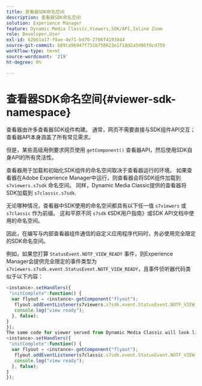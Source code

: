```yaml
---
title: 查看器SDK命名空间
description: 查看器SDK命名空间
solution: Experience Manager
feature: Dynamic Media Classic,Viewers,SDK/API,Inline Zoom
role: Developer,User
exl-id: 62b61a17-f9ae-4e71-bd78-276674193044
source-git-commit: b89ca96947f751b750623e1f18d2a5d86f0cd759
workflow-type: tm+mt
source-wordcount: '219'
ht-degree: 0%

---
```


# 查看器SDK命名空间{#viewer-sdk-namespace}

查看器由许多查看器SDK组件构建。 通常，网页不需要直接与SDK组件API交互；查看器API本身涵盖了所有常见需求。

但是，某些高级用例要求网页使用 `getComponent()` 查看器API，然后使用SDK自身API的所有灵活性。

查看器用于加载和初始化SDK组件的命名空间取决于查看器运行的环境。 如果查看器在Adobe Experience Manager中运行，则查看器会将SDK组件加载到 `s7viewers.s7sdk` 命名空间。 同样，Dynamic Media Classic提供的查看器将SDK加载到 `s7classic.s7sdk`.

无论哪种情况，查看器中SDK使用的命名空间都具有以下任一值 `s7viewers` 或 `s7classic` 作为前缀。 这和平原不同 `s7sdk` 《SDK用户指南》或SDK API文档中使用的命名空间。

因此，在编写与内部查看器组件通信的自定义应用程序代码时，务必使用完全限定的SDK命名空间。

例如，如果您打算 `StatusEvent.NOTF_VIEW_READY` 事件，则Experience Manager会提供完全限定的事件类型为 `s7viewers.s7sdk.event.StatusEvent.NOTF_VIEW_READY`，且事件侦听器代码类似于以下内容：

```javascript {.line-numbers}
<instance>.setHandlers({ 
 "initComplete":function() { 
  var flyout = <instance>.getComponent("flyout"); 
   flyout.addEventListener(s7viewers.s7sdk.event.StatusEvent.NOTF_VIEW_READY, function(e) { 
   console.log("view ready"); 
  }, false); 
} 
}); 
The same code for viewer served from Dynamic Media Classic will look like this: 
<instance>.setHandlers({ 
 "initComplete":function() { 
  var flyout = <instance>.getComponent("flyout"); 
   flyout.addEventListener(s7classic.s7sdk.event.StatusEvent.NOTF_VIEW_READY, function(e) { 
   console.log("view ready"); 
  }, false); 
} 
});
```

